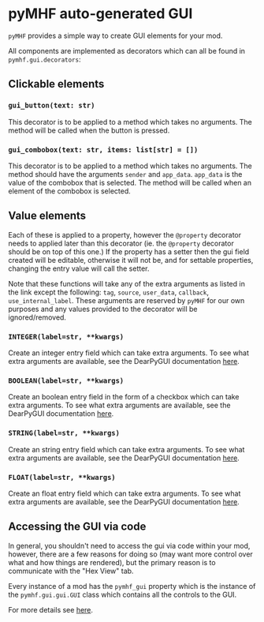 # pyMHF auto-generated GUI

`pyMHF` provides a simple way to create GUI elements for your mod.

All components are implemented as decorators which can all be found in `pymhf.gui.decorators`:

## Clickable elements

### `gui_button(text: str)`
This decorator is to be applied to a method which takes no arguments.
The method will be called when the button is pressed.

### `gui_combobox(text: str, items: list[str] = [])`
This decorator is to be applied to a method which takes no arguments.
The method should have the arguments `sender` and `app_data`. `app_data` is the value of the combobox that is selected.
The method will be called when an element of the combobox is selected.

## Value elements

Each of these is applied to a property, however the `@property` decorator needs to applied later than this decorator (ie. the `@property` decorator should be on top of this one.)
If the property has a setter then the gui field created will be editable, otherwise it will not be, and for settable properties, changing the entry value will call the setter.

Note that these functions will take any of the extra arguments as listed in the link except the following:
`tag`, `source`, `user_data`, `callback`, `use_internal_label`.
These arguments are reserved by `pyMHF` for our own purposes and any values provided to the decorator will be ignored/removed.

### `INTEGER(label=str, **kwargs)`
Create an integer entry field which can take extra arguments.
To see what extra arguments are available, see the DearPyGUI documentation [here](https://dearpygui.readthedocs.io/en/latest/reference/dearpygui.html#dearpygui.dearpygui.add_input_int).

### `BOOLEAN(label=str, **kwargs)`
Create an boolean entry field in the form of a checkbox which can take extra arguments.
To see what extra arguments are available, see the DearPyGUI documentation [here](https://dearpygui.readthedocs.io/en/latest/reference/dearpygui.html#dearpygui.dearpygui.add_checkbox).

### `STRING(label=str, **kwargs)`
Create an string entry field which can take extra arguments.
To see what extra arguments are available, see the DearPyGUI documentation [here](https://dearpygui.readthedocs.io/en/latest/reference/dearpygui.html#dearpygui.dearpygui.add_input_text).

### `FLOAT(label=str, **kwargs)`
Create an float entry field which can take extra arguments.
To see what extra arguments are available, see the DearPyGUI documentation [here](https://dearpygui.readthedocs.io/en/latest/reference/dearpygui.html#dearpygui.dearpygui.add_input_double).

## Accessing the GUI via code

In general, you shouldn't need to access the gui via code within your mod, however, there are a few reasons for doing so (may want more control over what and how things are rendered), but the primary reason is to communicate with the "Hex View" tab.

Every instance of a mod has the `pymhf_gui` property which is the instance of the `pymhf.gui.gui.GUI` class which contains all the controls to the GUI.

For more details see [here](./hex_view.md).

